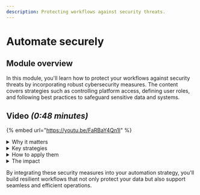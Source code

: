 ```yaml
---
description: Protecting workflows against security threats.
---
```


# Automate securely

## Module overview

In this module, you'll learn how to protect your workflows against security threats by incorporating robust cybersecurity measures. The content covers strategies such as controlling platform access, defining user roles, and following best practices to safeguard sensitive data and systems.

## Video _(0:48 minutes)_

{% embed url="https://youtu.be/FaRBaY4Qn1I" %}

<details>

<summary>Why it matters</summary>

* Security should be a core part of automation to prevent unauthorized access.
* Following cybersecurity best practices helps protect sensitive data and systems.

</details>

<details>

<summary>Key strategies</summary>

* **Control platform access** – Limit who can access the automation platform.
* **Define user roles** – Assign permissions to restrict actions based on user roles.
* **Follow cybersecurity best practices** – Regularly review and update security settings.

</details>

<details>

<summary>How to apply them</summary>

* **Grant access only to necessary users** to reduce risk.
* **Use role-based permissions** to control what users can do within the platform.
* **Monitor and audit access** to identify and address potential security gaps.

</details>

<details>

<summary>The impact</summary>

* Prevents unauthorized access and data breaches.
* Reduces security risks while maintaining workflow efficiency.
* Ensures automations are safe, controlled, and aligned with cybersecurity best practices.

</details>

By integrating these security measures into your automation strategy, you'll build resilient workflows that not only protect your data but also support seamless and efficient operations.
